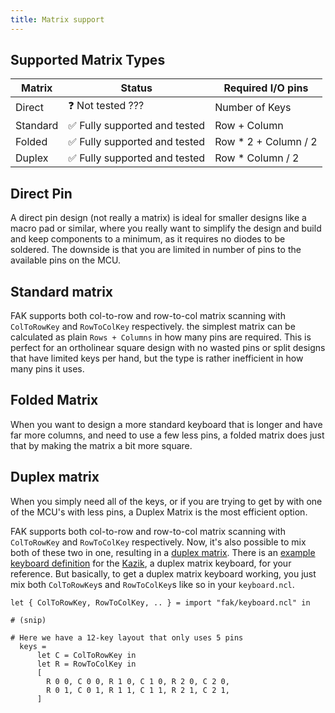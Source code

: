 ```yaml
---
title: Matrix support
---
```


## Supported Matrix Types

| Matrix  | Status | Required I/O pins |
|---------|---------|---------|
| Direct  |  ❓ Not tested ??? | Number of Keys |
| Standard  | ✅ Fully supported and tested | Row + Column |
| Folded  | ✅ Fully supported and tested | Row * 2 + Column / 2 |
| Duplex  | ✅ Fully supported and tested | Row * Column / 2 |


## Direct Pin

A direct pin design (not really a matrix) is ideal for smaller designs like a macro pad or similar, where you really want to simplify the design and build and keep components to a minimum, as it requires no diodes to be soldered. The downside is that you are limited in number of pins to the available pins on the MCU. 
 
## Standard matrix

FAK supports both col-to-row and row-to-col matrix scanning with `ColToRowKey` and `RowToColKey` respectively. the simplest matrix can be calculated as plain `Rows + Columns` in how many pins are required. This is perfect for an ortholinear square design with no wasted pins or split designs that have limited keys per hand, but the type is rather inefficient in how many pins it uses.

## Folded Matrix

When you want to design a more standard keyboard that is longer and have far more columns, and need to use a few less pins, a folded matrix does just that by making the matrix a bit more square.

## Duplex matrix

When you simply need all of the keys, or if you are trying to get by with one of the MCU's with less pins, a Duplex Matrix is the most efficient option.

FAK supports both col-to-row and row-to-col matrix scanning with `ColToRowKey` and `RowToColKey` respectively. Now, it's also possible to mix both of these two in one, resulting in a [duplex matrix](https://kbd.news/The-Japanese-duplex-matrix-1391.html). There is an [example keyboard definition](https://github.com/semickolon/fak-config/blob/main/keyboards/kazik/keyboard.ncl) for the [Kazik](https://github.com/monokuroumu/Kazik), a duplex matrix keyboard, for your reference. But basically, to get a duplex matrix keyboard working, you just mix both `ColToRowKey`s and `RowToColKey`s like so in your `keyboard.ncl`.

```
let { ColToRowKey, RowToColKey, .. } = import "fak/keyboard.ncl" in

# (snip)

# Here we have a 12-key layout that only uses 5 pins
  keys =
      let C = ColToRowKey in
      let R = RowToColKey in
      [
        R 0 0, C 0 0, R 1 0, C 1 0, R 2 0, C 2 0,
        R 0 1, C 0 1, R 1 1, C 1 1, R 2 1, C 2 1,
      ]

